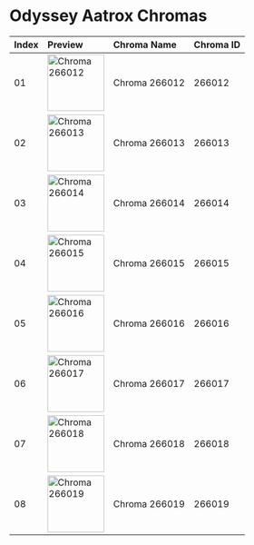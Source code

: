 # Odyssey Aatrox Chromas

| Index | Preview | Chroma Name | Chroma ID |
|:---|:---|:---|:---|
| 01 | <img src='https://raw.communitydragon.org/latest/plugins/rcp-be-lol-game-data/global/default/v1/champion-chroma-images/266/266012.png' alt='Chroma 266012' width='100'> | Chroma 266012 | 266012 |
| 02 | <img src='https://raw.communitydragon.org/latest/plugins/rcp-be-lol-game-data/global/default/v1/champion-chroma-images/266/266013.png' alt='Chroma 266013' width='100'> | Chroma 266013 | 266013 |
| 03 | <img src='https://raw.communitydragon.org/latest/plugins/rcp-be-lol-game-data/global/default/v1/champion-chroma-images/266/266014.png' alt='Chroma 266014' width='100'> | Chroma 266014 | 266014 |
| 04 | <img src='https://raw.communitydragon.org/latest/plugins/rcp-be-lol-game-data/global/default/v1/champion-chroma-images/266/266015.png' alt='Chroma 266015' width='100'> | Chroma 266015 | 266015 |
| 05 | <img src='https://raw.communitydragon.org/latest/plugins/rcp-be-lol-game-data/global/default/v1/champion-chroma-images/266/266016.png' alt='Chroma 266016' width='100'> | Chroma 266016 | 266016 |
| 06 | <img src='https://raw.communitydragon.org/latest/plugins/rcp-be-lol-game-data/global/default/v1/champion-chroma-images/266/266017.png' alt='Chroma 266017' width='100'> | Chroma 266017 | 266017 |
| 07 | <img src='https://raw.communitydragon.org/latest/plugins/rcp-be-lol-game-data/global/default/v1/champion-chroma-images/266/266018.png' alt='Chroma 266018' width='100'> | Chroma 266018 | 266018 |
| 08 | <img src='https://raw.communitydragon.org/latest/plugins/rcp-be-lol-game-data/global/default/v1/champion-chroma-images/266/266019.png' alt='Chroma 266019' width='100'> | Chroma 266019 | 266019 |
